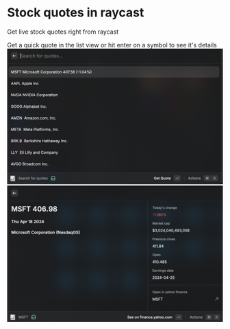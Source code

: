 # Stock quotes in raycast

Get live stock quotes right from raycast

Get a quick quote in the list view or hit enter on a symbol to see it's details
![list view](./assets/list.png)
![detail view](./assets/detail.png)
